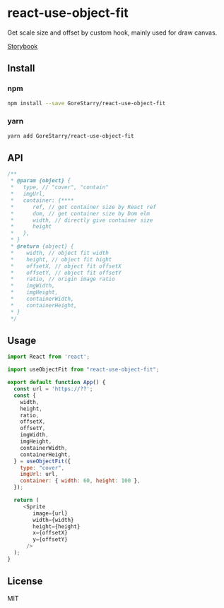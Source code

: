 # react-use-object-fit

Get scale size and offset by custom hook, mainly used for draw canvas.

[Storybook](https://gorestarry.github.io/react-use-object-fit/storybook)

## Install

### npm

```bash
npm install --save GoreStarry/react-use-object-fit
```

### yarn

```bash
yarn add GoreStarry/react-use-object-fit
```

## API

```js
/**
 * @param {object} {
 *   type, // "cover", "contain"
 *   imgUrl,
 *   container: {****
 *      ref, // get container size by React ref
 *      dom, // get container size by Dom elm
 *      width, // directly give container size
 *      height
 *   },
 * }
 * @return {object} {
 *    width, // object fit width
 *    height, // object fit hight
 *    offsetX, // object fit offsetX
 *    offsetY, // object fit offsetY
 *    ratio, // origin image ratio
 *    imgWidth,
 *    imgHeight,
 *    containerWidth,
 *    containerHeight,
 * }
 */
```

## Usage

```js
import React from 'react';

import useObjectFit from "react-use-object-fit";

export default function App() {
  const url = 'https://??';
  const {
    width,
    height,
    ratio,
    offsetX,
    offsetY,
    imgWidth,
    imgHeight,
    containerWidth,
    containerHeight,
  } = useObjectFit({
    type: "cover",
    imgUrl: url,
    container: { width: 60, height: 100 },
  });

  return (
     <Sprite
        image={url}
        width={width}
        height={height}
        x={offsetX}
        y={offsetY}
      />
  );
}

```

## License

MIT
